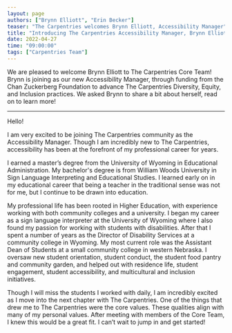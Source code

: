 ```yaml
---
layout: page
authors: ["Brynn Elliott", "Erin Becker"]
teaser: "The Carpentries welcomes Brynn Elliott, Accessibility Manager"
title: "Introducing The Carpentries Accessibility Manager, Brynn Elliott"
date: 2022-04-27
time: "09:00:00"
tags: ["Carpentries Team"]
---
```



We are pleased to welcome Brynn Elliott to The Carpentries Core Team! Brynn is joining as our new Accessibility Manager, through funding from the Chan Zuckerberg Foundation to advance The Carpentries Diversity, Equity, and Inclusion practices. We asked Brynn to share a bit about herself, read on to learn more!

----------

Hello!

I am very excited to be joining The Carpentries community as the Accessibility Manager. Though I am incredibly new to The Carpentries, accessibility has been at the forefront of my professional career for years.

I earned a master’s degree from the University of Wyoming in Educational Administration. My bachelor's degree is from William Woods University in Sign Language Interpreting and Educational Studies. I learned early on in my educational career that being a teacher in the traditional sense was not for me, but I continue to be drawn into education.

My professional life has been rooted in Higher Education, with experience working with both community colleges and a university. I began my career as a sign language interpreter at the University of Wyoming where I also found my passion for working with students with disabilities. After that I spent a number of years as the Director of Disability Services at a community college in Wyoming. My most current role was the Assistant Dean of Students at a small community college in western Nebraska. I oversaw new student orientation, student conduct, the student food pantry and community garden, and helped out with residence life, student engagement, student accessibility, and multicultural and inclusion initiatives.

Though I will miss the students I worked with daily, I am incredibly excited as I move into the next chapter with The Carpentries. One of the things that drew me to The Carpentries were the core values. These qualities align with many of my personal values. After meeting with members of the Core Team, I knew this would be a great fit. I can’t wait to jump in and get started!

